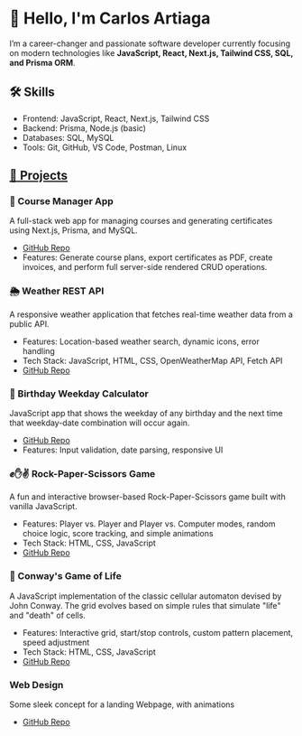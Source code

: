 <!--## Hi there 👋-->

<!--
**ScraleGi/ScraleGi** is a ✨ _special_ ✨ repository because its `README.md` (this file) appears on your GitHub profile.

Here are some ideas to get you started:

- 🔭 I’m currently working on ...
- 🌱 I’m currently learning ...
- 👯 I’m looking to collaborate on ...
- 🤔 I’m looking for help with ...
- 💬 Ask me about ...
- 📫 How to reach me: ...
- 😄 Pronouns: ...
- ⚡ Fun fact: ...
-->
<h1>👋 Hello, I'm Carlos Artiaga</h1>

<p>I’m a career-changer and passionate software developer currently focusing on modern technologies like 
<strong>JavaScript, React, Next.js, Tailwind CSS, SQL, and Prisma ORM</strong>.</p>

<h2>🛠️ Skills</h2>
<ul>
  <li>Frontend: JavaScript, React, Next.js, Tailwind CSS</li>
  <li>Backend: Prisma, Node.js (basic)</li>
  <li>Databases: SQL, MySQL</li>
  <li>Tools: Git, GitHub, VS Code, Postman, Linux</li>
</ul>

<h2><a href="https://scralegi.github.io/ScraleGi/">🚀 Projects</a></h2>

<h3>📘 Course Manager App</h3>
<p>A full-stack web app for managing courses and generating certificates using Next.js, Prisma, and MySQL.</p>
<ul>
  <li><a href="https://github.com/ScraleGi/mod_KVS">GitHub Repo</a></li>
  <li>Features: Generate course plans, export certificates as PDF, create invoices, and perform full server-side rendered CRUD operations.</li>
</ul>

<!--<h3>🎫 Concert Events – Ticket Purchase App</h3>
<p>A web application for browsing upcoming concerts and purchasing tickets. Built to simulate a full user flow from event discovery to ticket checkout.</p>
<ul>
  <li>Features: Event listing, ticket selection, shopping cart, simulated checkout</li>
  <li>Tech Stack: JavaScript, React, Tailwind CSS, Express.js & MySQL</li>
  <li><a href="">GitHub Repo</a></li>
</ul>

<h3>✅ ToDo App (with Express.js)</h3>
<p>A full-stack ToDo application using Express.js and server-side routing.</p>
<ul>
  <li>Features: Create, update, delete, and mark tasks as complete</li>
  <li>Tech Stack: Node.js, Express.js, EJS, JavaScript, MySQL or file-based storage</li>
  <li><a href="">GitHub Repo</a></li>
</ul> -->

<h3>🌦️ Weather REST API</h3>
<p>A responsive weather application that fetches real-time weather data from a public API.</p>
<ul>
  <li>Features: Location-based weather search, dynamic icons, error handling</li>
  <li>Tech Stack: JavaScript, HTML, CSS, OpenWeatherMap API, Fetch API</li>
  <li><a href="projects/weather_api/fetchAPIWeather.html">GitHub Repo</a></li>
</ul>

<h3>🧮 Birthday Weekday Calculator</h3>
<p>JavaScript app that shows the weekday of any birthday and the next time that weekday-date combination will occur again.</p>
<ul>
  <li><a href="projects/birthday_calculator/calendarAPP_v04.html">GitHub Repo</a></li>
  <li>Features: Input validation, date parsing, responsive UI</li>
</ul>

<h3>✊✋✌️ Rock-Paper-Scissors Game</h3>
<p>A fun and interactive browser-based Rock-Paper-Scissors game built with vanilla JavaScript.</p>
<ul>
  <li>Features: Player vs. Player and Player vs. Computer modes, random choice logic, score tracking, and simple animations</li>
  <li>Tech Stack: HTML, CSS, JavaScript</li>
  <li><a href="projects/rock_paper_scissors/rps.html">GitHub Repo</a></li>
</ul>


<h3>🧬 Conway's Game of Life</h3>
<p>A JavaScript implementation of the classic cellular automaton devised by John Conway. The grid evolves based on simple rules that simulate "life" and "death" of cells.</p>
<ul>
  <li>Features: Interactive grid, start/stop controls, custom pattern placement, speed adjustment</li>
  <li>Tech Stack: HTML, CSS, JavaScript</li>
  <li><a href="projects/game_of_life/index.html">GitHub Repo</a></li>
</ul>

<h3>Web Design</h3>
<p>Some sleek concept for a landing Webpage, with animations</p>
<ul>
<li><a href="projects/web_design/animatedPage01.html">GitHub Repo</a></li>
</ul>
